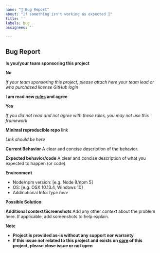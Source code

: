 ```yaml
---
name: "🐛 Bug Report"
about: "If something isn't working as expected 🤔"
title: ''
labels: bug
assignees: ''

---
```


## Bug Report

**Is you/your team sponsoring this project**

**No**

_If your team sponsoring this project, please attach here your team lead or who purchased license GitHub login_

**I am read new [rules](https://nanoexpress.js.org/pro-is-now-free) and agree**

**Yes**

_If you did not read and not agree with these rules, you may not use this framework_

**Minimal reproducible repo** link

_Link should be here_

**Current Behavior**
A clear and concise description of the behavior.


**Expected behavior/code**
A clear and concise description of what you expected to happen (or code).


**Environment**
- Node/npm version: [e.g. Node 8/npm 5]
- OS: [e.g. OSX 10.13.4, Windows 10]
- Addinational Info: _type here_

**Possible Solution**
<!--- Only if you have suggestions on a fix for the bug -->

**Additional context/Screenshots**
Add any other context about the problem here. If applicable, add screenshots to help explain.

**Note**
- **Project is provided as-is without any support nor warranty**
- **If this issue not related to this project and exists on [core](https://github.com/uNetworking/uWebSockets.js) of this project, please close issue or not open**
